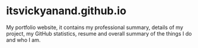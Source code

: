 # itsvickyanand.github.io
My portfolio website, it contains my professional summary, details of my project, my GitHub statistics, resume and overall summary of the things I do and who I am.
